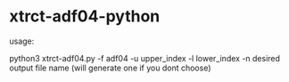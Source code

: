 # xtrct-adf04-python
usage: 

python3 xtrct-adf04.py -f adf04 -u upper_index -l lower_index -n desired output file name (will generate one if you dont choose)